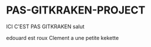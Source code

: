 # PAS-GITKRAKEN-PROJECT
ICI C'EST PAS GITKRAKEN
salut

edouard est roux
Clement a une petite kekette
